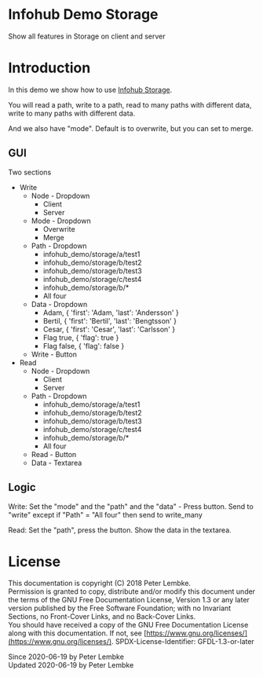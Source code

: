 # Infohub Demo Storage

Show all features in Storage on client and server

# Introduction

In this demo we show how to use  [Infohub Storage](plugin,infohub_storage).

You will read a path, write to a path, read to many paths with different data, write to many paths with different data.

And we also have "mode". Default is to overwrite, but you can set to merge.

## GUI

Two sections

* Write
    * Node - Dropdown
        * Client
        * Server
    * Mode - Dropdown
        * Overwrite
        * Merge
    * Path - Dropdown
        * infohub_demo/storage/a/test1
        * infohub_demo/storage/b/test2
        * infohub_demo/storage/b/test3
        * infohub_demo/storage/c/test4
        * infohub_demo/storage/b/*
        * All four
    * Data - Dropdown
        * Adam, { 'first': 'Adam, 'last': 'Andersson' }
        * Bertil, { 'first': 'Bertil', 'last': 'Bengtsson' }
        * Cesar, { 'first': 'Cesar', 'last': 'Carlsson' }
        * Flag true, { 'flag': true }
        * Flag false, { 'flag': false }
    * Write - Button
* Read
    * Node - Dropdown
        * Client
        * Server
    * Path - Dropdown
        * infohub_demo/storage/a/test1
        * infohub_demo/storage/b/test2
        * infohub_demo/storage/b/test3
        * infohub_demo/storage/c/test4
        * infohub_demo/storage/b/*
        * All four
    * Read - Button
    * Data - Textarea

## Logic

Write:
Set the "mode" and the "path" and the "data" - Press button. Send to "write" except if "Path" = "All four" then send to
write_many

Read:
Set the "path", press the button. Show the data in the textarea.

# License

This documentation is copyright (C) 2018 Peter Lembke.  
Permission is granted to copy, distribute and/or modify this document under the terms of the GNU Free Documentation
License, Version 1.3 or any later version published by the Free Software Foundation; with no Invariant Sections, no
Front-Cover Links, and no Back-Cover Links.  
You should have received a copy of the GNU Free Documentation License along with this documentation. If not,
see [https://www.gnu.org/licenses/](https://www.gnu.org/licenses/). SPDX-License-Identifier: GFDL-1.3-or-later

Since 2020-06-19 by Peter Lembke  
Updated 2020-06-19 by Peter Lembke  
